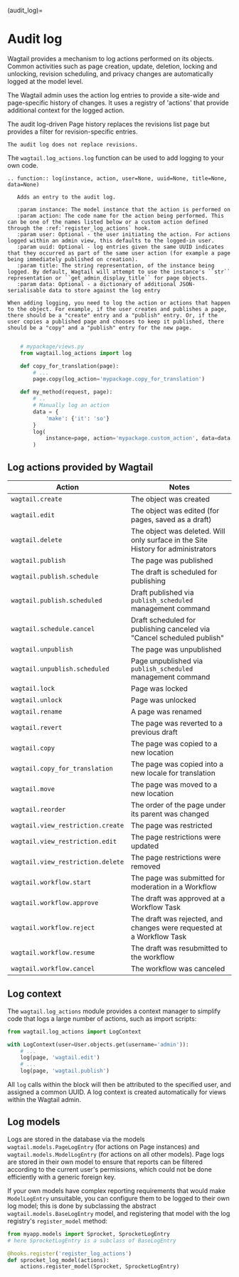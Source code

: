 (audit_log)=

# Audit log

Wagtail provides a mechanism to log actions performed on its objects. Common activities such as page creation, update, deletion, locking and unlocking, revision scheduling, and privacy changes are automatically logged at the model level.

The Wagtail admin uses the action log entries to provide a site-wide and page-specific history of changes. It uses a
registry of 'actions' that provide additional context for the logged action.

The audit log-driven Page history replaces the revisions list page but provides a filter for revision-specific entries.

```{note}
The audit log does not replace revisions.
```

The `wagtail.log_actions.log` function can be used to add logging to your own code.

```{eval-rst}
.. function:: log(instance, action, user=None, uuid=None, title=None, data=None)

   Adds an entry to the audit log.

   :param instance: The model instance that the action is performed on
   :param action: The code name for the action being performed. This can be one of the names listed below or a custom action defined through the :ref:`register_log_actions` hook.
   :param user: Optional - the user initiating the action. For actions logged within an admin view, this defaults to the logged-in user.
   :param uuid: Optional - log entries given the same UUID indicates that they occurred as part of the same user action (for example a page being immediately published on creation).
   :param title: The string representation, of the instance being logged. By default, Wagtail will attempt to use the instance's ``str`` representation or ``get_admin_display_title`` for page objects.
   :param data: Optional - a dictionary of additional JSON-serialisable data to store against the log entry
```

```{note}
When adding logging, you need to log the action or actions that happen to the object. For example, if the user creates and publishes a page, there should be a "create" entry and a "publish" entry. Or, if the user copies a published page and chooses to keep it published, there should be a "copy" and a "publish" entry for the new page.
```

```python

    # mypackage/views.py
    from wagtail.log_actions import log

    def copy_for_translation(page):
        # ...
        page.copy(log_action='mypackage.copy_for_translation')

    def my_method(request, page):
        # ..
        # Manually log an action
        data = {
            'make': {'it': 'so'}
        }
        log(
            instance=page, action='mypackage.custom_action', data=data
        )
```

## Log actions provided by Wagtail

| Action                            | Notes                                                                            |
| --------------------------------- | -------------------------------------------------------------------------------- |
| `wagtail.create`                  | The object was created                                                           |
| `wagtail.edit`                    | The object was edited (for pages, saved as a draft)                              |
| `wagtail.delete`                  | The object was deleted. Will only surface in the Site History for administrators |
| `wagtail.publish`                 | The page was published                                                           |
| `wagtail.publish.schedule`        | The draft is scheduled for publishing                                            |
| `wagtail.publish.scheduled`       | Draft published via `publish_scheduled` management command                       |
| `wagtail.schedule.cancel`         | Draft scheduled for publishing canceled via "Cancel scheduled publish"           |
| `wagtail.unpublish`               | The page was unpublished                                                         |
| `wagtail.unpublish.scheduled`     | Page unpublished via `publish_scheduled` management command                      |
| `wagtail.lock`                    | Page was locked                                                                  |
| `wagtail.unlock`                  | Page was unlocked                                                                |
| `wagtail.rename`                  | A page was renamed                                                               |
| `wagtail.revert`                  | The page was reverted to a previous draft                                        |
| `wagtail.copy`                    | The page was copied to a new location                                            |
| `wagtail.copy_for_translation`    | The page was copied into a new locale for translation                            |
| `wagtail.move`                    | The page was moved to a new location                                             |
| `wagtail.reorder`                 | The order of the page under its parent was changed                               |
| `wagtail.view_restriction.create` | The page was restricted                                                          |
| `wagtail.view_restriction.edit`   | The page restrictions were updated                                               |
| `wagtail.view_restriction.delete` | The page restrictions were removed                                               |
| `wagtail.workflow.start`          | The page was submitted for moderation in a Workflow                              |
| `wagtail.workflow.approve`        | The draft was approved at a Workflow Task                                        |
| `wagtail.workflow.reject`         | The draft was rejected, and changes were requested at a Workflow Task            |
| `wagtail.workflow.resume`         | The draft was resubmitted to the workflow                                        |
| `wagtail.workflow.cancel`         | The workflow was canceled                                                        |

## Log context

The `wagtail.log_actions` module provides a context manager to simplify code that logs a large number of actions,
such as import scripts:

```python
from wagtail.log_actions import LogContext

with LogContext(user=User.objects.get(username='admin')):
    # ...
    log(page, 'wagtail.edit')
    # ...
    log(page, 'wagtail.publish')
```

All `log` calls within the block will then be attributed to the specified user, and assigned a common UUID. A log context is created automatically for views within the Wagtail admin.

## Log models

Logs are stored in the database via the models `wagtail.models.PageLogEntry` (for actions on Page instances) and
`wagtail.models.ModelLogEntry` (for actions on all other models). Page logs are stored in their own model to
ensure that reports can be filtered according to the current user's permissions, which could not be done efficiently
with a generic foreign key.

If your own models have complex reporting requirements that would make `ModelLogEntry` unsuitable, you can configure
them to be logged to their own log model; this is done by subclassing the abstract `wagtail.models.BaseLogEntry`
model, and registering that model with the log registry's `register_model` method:

```python
from myapp.models import Sprocket, SprocketLogEntry
# here SprocketLogEntry is a subclass of BaseLogEntry

@hooks.register('register_log_actions')
def sprocket_log_model(actions):
    actions.register_model(Sprocket, SprocketLogEntry)
```
